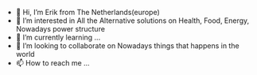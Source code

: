 - 👋 Hi, I’m Erik from The Netherlands(europe)
- 👀 I’m interested in All the Alternative solutions on Health, Food, Energy, Nowadays power structure
- 🌱 I’m currently learning ...
- 💞️ I’m looking to collaborate on Nowadays things that happens in the world
- 📫 How to reach me ...

<!---
eriksssss/eriksssss is a ✨ special ✨ repository because its `README.md` (this file) appears on your GitHub profile.
You can click the Preview link to take a look at your changes.
--->
